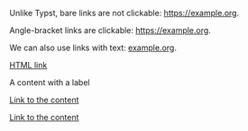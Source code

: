 Unlike Typst, bare links are not clickable: https://example.org.  

Angle-bracket links are clickable: <https://example.org>.  

We can also use links with text: [example.org](https://example.org).  

<a href="https://example.org/">HTML link</a>

A content with a label <!--raw-typst <foo> -->

<a href="#foo">Link to the content</a>

[Link to the content](#foo)
